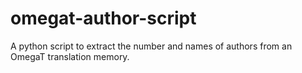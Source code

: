 # omegat-author-script

A python script to extract the number and names of authors from an OmegaT translation memory.